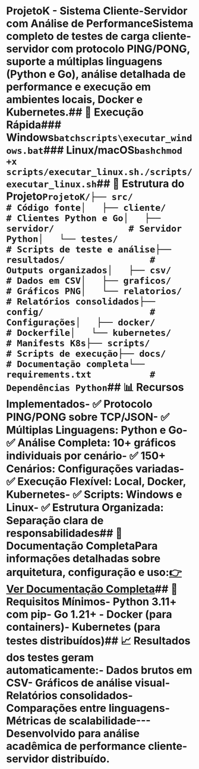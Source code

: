 # ProjetoK - Sistema Cliente-Servidor com Análise de PerformanceSistema completo de testes de carga cliente-servidor com protocolo PING/PONG, suporte a múltiplas linguagens (Python e Go), análise detalhada de performance e execução em ambientes locais, Docker e Kubernetes.## 🚀 Execução Rápida### Windows```batchscripts\executar_windows.bat```### Linux/macOS```bashchmod +x scripts/executar_linux.sh./scripts/executar_linux.sh```## 📁 Estrutura do Projeto```ProjetoK/├── src/                        # Código fonte│   ├── cliente/               # Clientes Python e Go│   ├── servidor/              # Servidor Python│   └── testes/                # Scripts de teste e análise├── resultados/                # Outputs organizados│   ├── csv/                   # Dados em CSV│   ├── graficos/              # Gráficos PNG│   └── relatorios/            # Relatórios consolidados├── config/                    # Configurações│   ├── docker/                # Dockerfile│   └── kubernetes/            # Manifests K8s├── scripts/                   # Scripts de execução├── docs/                      # Documentação completa└── requirements.txt           # Dependências Python```## 📊 Recursos Implementados- ✅ **Protocolo PING/PONG** sobre TCP/JSON- ✅ **Múltiplas Linguagens**: Python e Go- ✅ **Análise Completa**: 10+ gráficos individuais por cenário- ✅ **150+ Cenários**: Configurações variadas- ✅ **Execução Flexível**: Local, Docker, Kubernetes- ✅ **Scripts**: Windows e Linux- ✅ **Estrutura Organizada**: Separação clara de responsabilidades## 📖 Documentação CompletaPara informações detalhadas sobre arquitetura, configuração e uso:**[👉 Ver Documentação Completa](docs/README.md)**## 🔧 Requisitos Mínimos- **Python 3.11+** com pip- **Go 1.21+** - **Docker** (para containers)- **Kubernetes** (para testes distribuídos)## 📈 Resultados dos testes geram automaticamente:- Dados brutos em CSV- Gráficos de análise visual- Relatórios consolidados- Comparações entre linguagens- Métricas de scalabilidade---**Desenvolvido para análise acadêmica de performance cliente-servidor distribuído.**